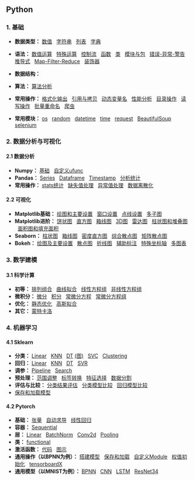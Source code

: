 ## Python
### 1. 基础
* **数据类型：**
[数值](https://github.com/ZhouBinTGL/Code-Summary/blob/master/Python/1.%20Basics/%E6%95%B0%E5%80%BC.txt)
&nbsp; [字符串](https://github.com/ZhouBinTGL/Code-Summary/blob/master/Python/1.%20Basics/%E5%AD%97%E7%AC%A6%E4%B8%B2.py) 
&nbsp; [列表](https://github.com/ZhouBinTGL/Code-Summary/blob/master/Python/1.%20Basics/%E5%88%97%E8%A1%A8.py)
&nbsp; [字典](https://github.com/ZhouBinTGL/Code-Summary/blob/master/Python/1.%20Basics/%E5%AD%97%E5%85%B8.py)

* **语法：** 
[数值运算](https://github.com/ZhouBinTGL/Code-Summary/blob/master/Python/1.%20Basics/%E6%95%B0%E5%80%BC%E8%BF%90%E7%AE%97.py)
&nbsp; [特殊运算](https://github.com/ZhouBinTGL/Code-Summary/blob/master/Python/1.%20Basics/%E7%89%B9%E6%AE%8A%E8%BF%90%E7%AE%97%E7%AC%A6.py)
&nbsp; [控制流](https://github.com/ZhouBinTGL/Code-Summary/blob/master/Python/1.%20Basics/%E6%8E%A7%E5%88%B6%E6%B5%81.py) 
&nbsp; [函数](https://github.com/ZhouBinTGL/Code-Summary/blob/master/Python/1.%20Basics/%E5%87%BD%E6%95%B0.py)
&nbsp; [类](https://github.com/ZhouBinTGL/Code-Summary/blob/master/Python/1.%20Basics/%E7%B1%BB.py)
&nbsp; [模块与包](https://github.com/ZhouBinTGL/Code-Summary/blob/master/Python/1.%20Basics/%E6%A8%A1%E5%9D%97%E4%B8%8E%E5%8C%85.txt)
&nbsp; [错误-异常-警告](https://github.com/ZhouBinTGL/Code-Summary/blob/master/Python/1.%20Basics/%E9%94%99%E8%AF%AF-%E5%BC%82%E5%B8%B8-%E8%AD%A6%E5%91%8A.py)
&nbsp; [推导式](https://github.com/ZhouBinTGL/Code-Summary/blob/master/Python/1.%20Basics/%E6%8E%A8%E5%AF%BC%E5%BC%8F.py) 
&nbsp; [Map-Filter-Reduce](https://github.com/ZhouBinTGL/Code-Summary/blob/master/Python/1.%20Basics/Map-Filter-Reduce.py)
&nbsp; [装饰器](https://github.com/ZhouBinTGL/Code-Summary/blob/master/Python/1.%20Basics/%E8%A3%85%E9%A5%B0%E5%99%A8.py)

* **数据结构：**

* **算法：** 
[算法分析]()

* **常用操作：**
[格式化输出]()
&nbsp; [引用与拷贝]()
&nbsp; [动态变量名]()
&nbsp; [性能分析]()
&nbsp; [目录操作]()
&nbsp; [读写操作]()
&nbsp; [批量重命名]()
&nbsp; [爬虫]()

* **常用模块：**
[os]()
&nbsp; [random]()
&nbsp; [datetime]()
&nbsp; [time]()
&nbsp; [request]()
&nbsp; [BeautifulSoup]()
&nbsp; [selenium]()

### 2. 数据分析与可视化

#### 2.1 数据分析
* **Numpy：**
[基础]()
&nbsp; [自定义ufunc]()
* **Pandas：**
[Series]()
&nbsp; [Dataframe]()
&nbsp; [Timestamp]()
&nbsp; [分析统计]()
* **常用操作：** 
[stats统计]()
&nbsp; [缺失值处理]()
&nbsp; [异常值处理]()
&nbsp; [数据离散化]()

#### 2.2 可视化
* **Matplotlib基础：** 
[绘图和主要设置]()
&nbsp; [窗口设置]()
&nbsp; [点线设置]()
&nbsp; [多子图]()
* **Matplotlib进阶：** 
[饼状图]()
&nbsp; [直方图]()
&nbsp; [箱线图]()
&nbsp; [3D图]()
&nbsp; [雷达图]()
&nbsp; [柱状图和堆叠图]()
&nbsp; [面积图和填充面积]()
* **Seaborn：** 
[柱状图]()
&nbsp; [箱线图]()
&nbsp; [密度直方图]()
&nbsp; [综合散点图]()
&nbsp; [矩阵散点图]()
* **Bokeh：**
[绘图及主要设置]()
&nbsp; [散点图]()
&nbsp; [折线图]()
&nbsp; [辅助标注]()
&nbsp; [特殊坐标轴]()
&nbsp; [多图表]()

### 3. 数学建模
#### 3.1 科学计算
* **初等：**
[排列组合]()
&nbsp; [曲线拟合]()
&nbsp; [线性方程组]()
&nbsp; [非线性方程组]()
* **微积分：**
[微分]()
&nbsp; [积分]()
&nbsp; [常微分方程]()
&nbsp; [常微分方程组]()
* **优化：**
[静态优化]()
&nbsp; [高斯拟合]()
* **其它：**
[蒙特卡洛]()

### 4. 机器学习
#### 4.1 Sklearn
* **分类：**
[Linear]()
&nbsp; [KNN]()
&nbsp; [DT]()
[(图)]()
&nbsp; [SVC]()
&nbsp; [Clustering]()
* **回归：**
[Linear]()
&nbsp; [KNN]()
&nbsp; [DT]()
&nbsp; [SVR]()
* **调参：**
[Pipeline]()
&nbsp; [Search]()
* **预处理：** 
[范围调整]()
&nbsp; [标签转换]()
&nbsp; [特征选择]()
&nbsp; [数据分割]()
* **评估与比较：**
[分类结果评估]()
&nbsp; [分类模型比较]()
&nbsp; [回归模型比较]()
* [保存和加载模型]()

#### 4.2 Pytorch
* **基础：**
[张量]()
&nbsp; [自动求导]()
&nbsp; [线性回归]()
* **容器：**
[Sequential]()
* **层：**
[Linear]()
&nbsp; [BatchNorm]()
&nbsp; [Conv2d]()
&nbsp; [Pooling]()
* **类：**
[functional]()
* **激活函数：**
[代码]()
&nbsp; [图示]()
* **通用操作（以BPNN为例）：**
[搭建模型]()
&nbsp; [保存和加载]()
&nbsp; [自定义Module]()
&nbsp; [权值初始化]()
&nbsp; [tensorboardX]()
* **通用模型（以MNIST为例）：**
[BPNN]()
&nbsp; [CNN]()
&nbsp; [LSTM]()
&nbsp; [ResNet34]()
